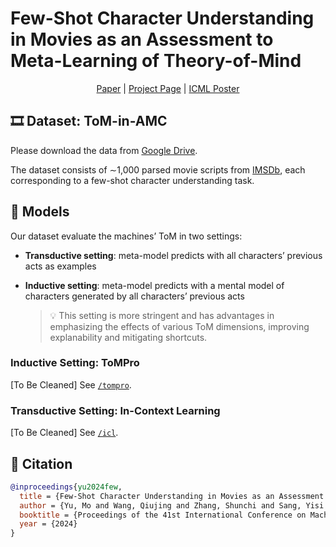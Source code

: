 # Few-Shot Character Understanding in Movies as an Assessment to Meta-Learning of Theory-of-Mind

<p align="center">
    <a href="https://proceedings.mlr.press/v235/yu24n.html">Paper</a> |
    <a href="https://shunchizhang.github.io/tom-in-amc">Project Page</a> |
    <a href="https://icml.cc/virtual/2024/poster/33732">ICML Poster</a>
</p>

## :film_strip: Dataset: ToM-in-AMC

Please download the data from [Google Drive](https://drive.google.com/file/d/1mXrO5DN4y0fmRnDLAiEhoVMxVyAxjaQs/view?usp=sharing).

The dataset consists of ∼1,000 parsed movie scripts from [IMSDb](https://imsdb.com), each corresponding to a few-shot character understanding task.

## :robot: Models

Our dataset evaluate the machines’ ToM in two settings:
- **Transductive setting**: meta-model predicts with all characters’ previous acts as examples
- **Inductive setting**: meta-model predicts with a mental model of characters generated by all characters’ previous acts

  > :bulb: This setting is more stringent and has advantages in emphasizing the effects of various ToM dimensions, improving explanability and mitigating shortcuts.

### Inductive Setting: ToMPro

[To Be Cleaned] See [`/tompro`](/tompro).

### Transductive Setting: In-Context Learning

[To Be Cleaned] See [`/icl`](/icl).

## :pencil: Citation

```bibtex
@inproceedings{yu2024few,
  title = {Few-Shot Character Understanding in Movies as an Assessment to Meta-Learning of Theory-of-Mind},
  author = {Yu, Mo and Wang, Qiujing and Zhang, Shunchi and Sang, Yisi and Pu, Kangsheng and Wei, Zekai and Wang, Han and Xu, Liyan and Li, Jing and Yu, Yue and Zhou, Jie},
  booktitle = {Proceedings of the 41st International Conference on Machine Learning},
  year = {2024}
}
```
